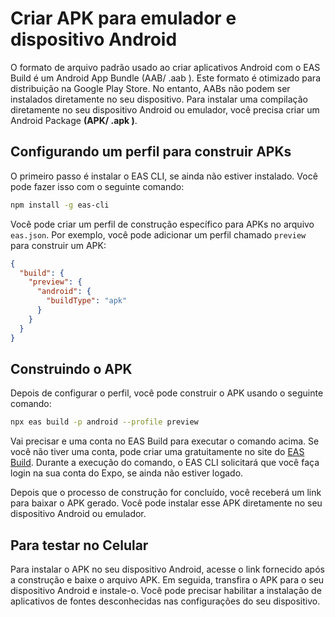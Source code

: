 # Criar APK para emulador e dispositivo Android
O formato de arquivo padrão usado ao criar aplicativos Android com o EAS Build é um Android App Bundle (AAB/ .aab ). Este formato é otimizado para distribuição na Google Play Store. No entanto, AABs não podem ser instalados diretamente no seu dispositivo. Para instalar uma compilação diretamente no seu dispositivo Android ou emulador, você precisa criar um Android Package **(APK/ .apk )**.

## Configurando um perfil para construir APKs
O primeiro passo é instalar o EAS CLI, se ainda não estiver instalado. Você pode fazer isso com o seguinte comando:

```bash
npm install -g eas-cli
```

Você pode criar um perfil de construção específico para APKs no arquivo `eas.json`. Por exemplo, você pode adicionar um perfil chamado `preview` para construir um APK:

```json
{
  "build": {
    "preview": {
      "android": {
        "buildType": "apk"
      }
    }
  }
}
```
## Construindo o APK
Depois de configurar o perfil, você pode construir o APK usando o seguinte comando:

```bash
npx eas build -p android --profile preview
```

Vai precisar e uma conta no EAS Build para executar o comando acima. Se você não tiver uma conta, pode criar uma gratuitamente no site do [EAS Build](https://expo.dev/eas).
Durante a execução do comando, o EAS CLI solicitará que você faça login na sua conta do Expo, se ainda não estiver logado.

Depois que o processo de construção for concluído, você receberá um link para baixar o APK gerado. Você pode instalar esse APK diretamente no seu dispositivo Android ou emulador.

## Para testar no Celular
Para instalar o APK no seu dispositivo Android, acesse o link fornecido após a construção e baixe o arquivo APK. Em seguida, transfira o APK para o seu dispositivo Android e instale-o. Você pode precisar habilitar a instalação de aplicativos de fontes desconhecidas nas configurações do seu dispositivo.
